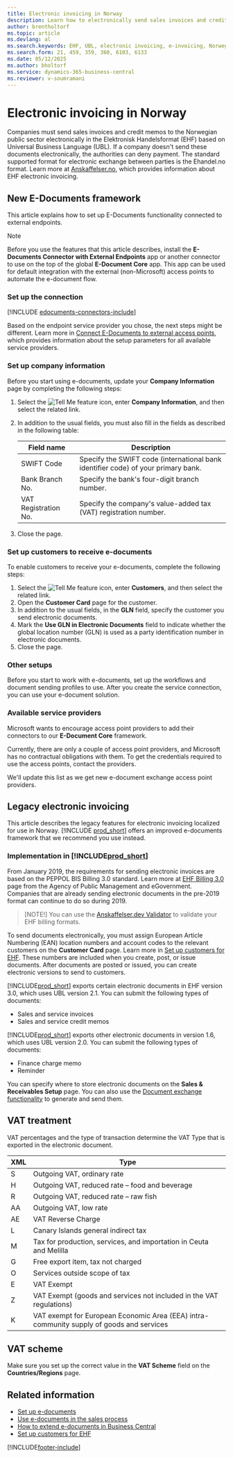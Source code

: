 ```yaml
---
title: Electronic invoicing in Norway
description: Learn how to electronically send sales invoices and credit memos to the Norwegian public sector using EHF, which is based on Universal Business Language (UBL).
author: brentholtorf
ms.topic: article
ms.devlang: al
ms.search.keywords: EHF, UBL, electronic invoicing, e-invoicing, Norwegian version
ms.search.form: 21, 459, 359, 360, 6103, 6133
ms.date: 05/12/2025
ms.author: bholtorf
ms.service: dynamics-365-business-central
ms.reviewer: v-soumramani
---
```


# Electronic invoicing in Norway

Companies must send sales invoices and credit memos to the Norwegian public sector electronically in the Elektronisk Handelsformat (EHF) based on Universal Business Language (UBL). If a company doesn't send these documents electronically, the authorities can deny payment. The standard supported format for electronic exchange between parties is the Ehandel.no format. Learn more at [Anskaffelser.no](https://www.anskaffelser.no), which provides information about EHF electronic invoicing.

## New E-Documents framework

This article explains how to set up E-Documents functionality connected to external endpoints.

> [!NOTE]
> Before you use the features that this article describes, install the **E-Documents Connector with External Endpoints** app or another connector to use on the top of the global **E-Document Core** app. This app can be used for default integration with the external (non-Microsoft) access points to automate the e-document flow.

### Set up the connection

[!INCLUDE [edocuments-connectors-include](../../includes/edocuments-connectors-include.md)]

Based on the endpoint service provider you chose, the next steps might be different. Learn more in [Connect E-Documents to external access points](../../finance-edocuments-connectors.md), which provides information about the setup parameters for all available service providers.

### Set up company information

Before you start using e-documents, update your **Company Information** page by completing the following steps:

1. Select the ![Tell Me feature](../../media/ui-search/search_small.png "Tell me what you want to do") icon, enter **Company Information**, and then select the related link.
1. In addition to the usual fields, you must also fill in the fields as described in the following table:

    | Field name | Description |
    |---|---|
    | SWIFT Code | Specify the SWIFT code (international bank identifier code) of your primary bank. |
    | Bank Branch No. | Specify the bank's four-digit branch number. |
    | VAT Registration No. | Specify the company's value-added tax (VAT) registration number. |

1. Close the page.

### Set up customers to receive e-documents

To enable customers to receive your e-documents, complete the following steps:

1. Select the ![Tell Me feature](../../media/ui-search/search_small.png "Tell me what you want to do") icon, enter **Customers**, and then select the related link.
1. Open the **Customer Card** page for the customer.
1. In addition to the usual fields, in the **GLN** field, specify the customer you send electronic documents.
1. Mark the **Use GLN in Electronic Documents** field to indicate whether the global location number (GLN) is used as a party identification number in electronic documents.
1. Close the page.

### Other setups

Before you start to work with e-documents, set up the workflows and document sending profiles to use. After you create the service connection, you can use your e-document solution.

### Available service providers

Microsoft wants to encourage access point providers to add their connectors to our **E-Document Core** framework.

Currently, there are only a couple of access point providers, and Microsoft has no contractual obligations with them. To get the credentials required to use the access points, contact the providers.

We'll update this list as we get new e-document exchange access point providers.

## Legacy electronic invoicing

This article describes the legacy features for electronic invoicing localized for use in Norway. [!INCLUDE [prod_short](../../includes/prod_short.md)] offers an improved e-documents framework that we recommend you use instead.  

### Implementation in [!INCLUDE[prod_short](../../includes/prod_short.md)]  

From January 2019, the requirements for sending electronic invoices are based on the PEPPOL BIS Billing 3.0 standard. Learn more at [EHF Billing 3.0](https://anskaffelser.dev/postaward/g3/spec/current/billing-3.0/norway/) page from the Agency of Public Management and eGovernment. Companies that are already sending electronic documents in the pre-2019 format can continue to do so during 2019.

> [NOTE!]
> You can use the [Anskaffelser.dev Validator](https://anskaffelser.dev/service/validator) to validate your EHF billing formats.  

To send documents electronically, you must assign European Article Numbering (EAN) location numbers and account codes to the relevant customers on the **Customer Card** page. Learn more in [Set up customers for EHF](how-to-set-up-customers-for-ehf.md). These numbers are included when you create, post, or issue documents. After documents are posted or issued, you can create electronic versions to send to customers.  

[!INCLUDE[prod_short](../../includes/prod_short.md)] exports certain electronic documents in EHF version 3.0, which uses UBL version 2.1. You can submit the following types of documents:  

- Sales and service invoices
- Sales and service credit memos

[!INCLUDE[prod_short](../../includes/prod_short.md)] exports other electronic documents in version 1.6, which uses UBL version 2.0. You can submit the following types of documents:  

- Finance charge memo  
- Reminder  

You can specify where to store electronic documents on the **Sales & Receivables Setup** page. You can also use the [Document exchange functionality](../../across-how-to-set-up-electronic-document-sending-and-receiving.md) to generate and send them.

## VAT treatment  

VAT percentages and the type of transaction determine the VAT Type that is exported in the electronic document.  

|XML|Type| 
|---------|----------|  
|S|Outgoing VAT, ordinary rate|
|H|Outgoing VAT, reduced rate – food and beverage|
|R|Outgoing VAT, reduced rate – raw fish|
|AA|Outgoing VAT, low rate|
|AE|VAT Reverse Charge|
|L|Canary Islands general indirect tax|
|M|Tax for production, services, and importation in Ceuta and Melilla|
|G|Free export item, tax not charged|
|O|Services outside scope of tax|
|E|VAT Exempt|
|Z|VAT Exempt (goods and services not included in the VAT regulations)|
|K|VAT exempt for European Economic Area (EEA) intra-community supply of goods and services|

## VAT scheme

Make sure you set up the correct value in the **VAT Scheme** field on the **Countries/Regions** page.

## Related information

- [Set up e-documents](../../finance-how-setup-edocuments.md)  
- [Use e-documents in the sales process](../../finance-how-use-edocuments.md)  
- [How to extend e-documents in Business Central](/dynamics365/business-central/dev-itpro/developer/devenv-extend-edocuments)  
- [Set up customers for EHF](how-to-set-up-customers-for-ehf.md)  

[!INCLUDE[footer-include](../../includes/footer-banner.md)]
